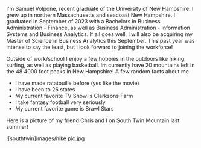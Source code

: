 I'm  Samuel Volpone, recent graduate of the University of New Hampshire. I grew up in northern Massachusetts and seacoast New Hampshire. I graduated in September of 2023 with a Bachelors in Business Administration - Finance, as well as Business Administration - Information Systems and Business Analytics. If all goes well, I will also be acquiring my Master of Science in Business Analytics this September. This past year was intense to say the least, but I look forward to joining the workforce!

Outside of work/school I enjoy a few hobbies in the outdoors like hiking, surfing, as well as playing basketball. Im currently have 20 mountains left in the 48 4000 foot peaks in New Hampshire! 
A few random facts about me
* I have made ratatouille before (yes like the movie)
* I have been to 26 states
* My current favorite TV Show is Clarksons Farm
* I take fantasy football very seriously
* My current favorite game is Brawl Stars

Here is a picture of my friend Chris and I on South Twin Mountain last summer!

![southtwin]images/hike pic.jpg
